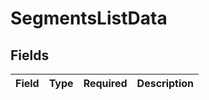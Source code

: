 # SegmentsListData


## Fields

| Field       | Type        | Required    | Description |
| ----------- | ----------- | ----------- | ----------- |